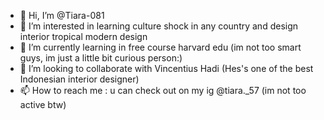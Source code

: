 - 👋 Hi, I’m @Tiara-081
- 👀 I’m interested in learning culture shock in any country and design interior tropical modern design
- 🌱 I’m currently learning in free course harvard edu (im not too smart guys, im just a little bit curious person:)
- 💞️ I’m looking to collaborate with Vincentius Hadi (Hes's one of the best Indonesian interior designer)
- 📫 How to reach me : u can check out on my ig @tiara._57 (im not too active btw)

<!---
Tiara-081/Tiara-081 is a ✨ special ✨ repository because its `README.md` (this file) appears on your GitHub profile.
You can click the Preview link to take a look at your changes.
--->
